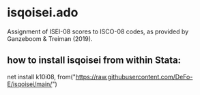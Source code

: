 # isqoisei.ado
Assignment of ISEI-08 scores to ISCO-08 codes, as provided by Ganzeboom & Treiman (2019).

## how to install isqoisei from within Stata:
net install k10i08, from("https://raw.githubusercontent.com/DeFo-E/isqoisei/main/")
